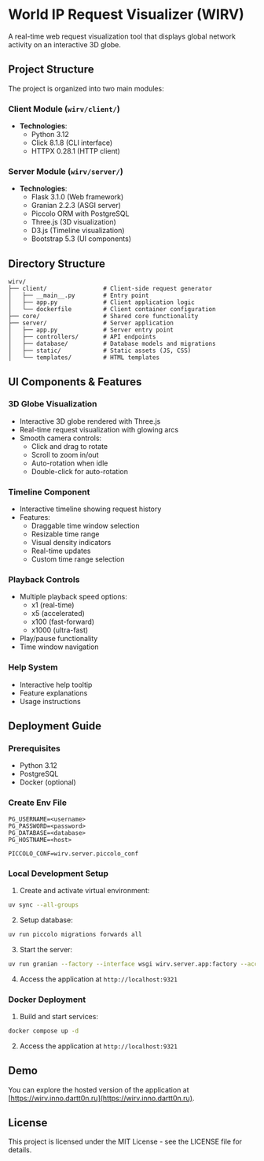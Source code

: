 # World IP Request Visualizer (WIRV)

A real-time web request visualization tool that displays global network activity on an interactive 3D globe.

## Project Structure

The project is organized into two main modules:

### Client Module (`wirv/client/`)
- **Technologies**:
  - Python 3.12
  - Click 8.1.8 (CLI interface)
  - HTTPX 0.28.1 (HTTP client)

### Server Module (`wirv/server/`)
- **Technologies**:
  - Flask 3.1.0 (Web framework)
  - Granian 2.2.3 (ASGI server)
  - Piccolo ORM with PostgreSQL
  - Three.js (3D visualization)
  - D3.js (Timeline visualization)
  - Bootstrap 5.3 (UI components)

## Directory Structure

```
wirv/
├── client/                # Client-side request generator
│   ├── __main__.py        # Entry point
│   ├── app.py             # Client application logic
│   └── dockerfile         # Client container configuration
├── core/                  # Shared core functionality
├── server/                # Server application
│   ├── app.py             # Server entry point
│   ├── controllers/       # API endpoints
│   ├── database/          # Database models and migrations
│   ├── static/            # Static assets (JS, CSS)
│   └── templates/         # HTML templates
```

## UI Components & Features

### 3D Globe Visualization
- Interactive 3D globe rendered with Three.js
- Real-time request visualization with glowing arcs
- Smooth camera controls:
  - Click and drag to rotate
  - Scroll to zoom in/out
  - Auto-rotation when idle
  - Double-click for auto-rotation

### Timeline Component
- Interactive timeline showing request history
- Features:
  - Draggable time window selection
  - Resizable time range
  - Visual density indicators
  - Real-time updates
  - Custom time range selection

### Playback Controls
- Multiple playback speed options:
  - x1 (real-time)
  - x5 (accelerated)
  - x100 (fast-forward)
  - x1000 (ultra-fast)
- Play/pause functionality
- Time window navigation

### Help System
- Interactive help tooltip
- Feature explanations
- Usage instructions

## Deployment Guide

### Prerequisites
- Python 3.12
- PostgreSQL
- Docker (optional)

### Create Env File
```.env
PG_USERNAME=<username>
PG_PASSWORD=<password>
PG_DATABASE=<database>
PG_HOSTNAME=<host>

PICCOLO_CONF=wirv.server.piccolo_conf
```

### Local Development Setup

1. Create and activate virtual environment:
```bash
uv sync --all-groups
```

2. Setup database:
```bash
uv run piccolo migrations forwards all
```

3. Start the server:
```bash
uv run granian --factory --interface wsgi wirv.server.app:factory --access-log
```

4. Access the application at `http://localhost:9321`

### Docker Deployment

1. Build and start services:
```bash
docker compose up -d
```

2. Access the application at `http://localhost:9321`

## Demo

You can explore the hosted version of the application at [https://wirv.inno.dartt0n.ru](https://wirv.inno.dartt0n.ru).

## License

This project is licensed under the MIT License - see the LICENSE file for details.